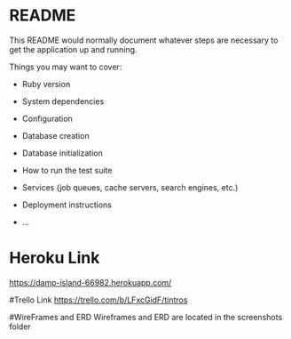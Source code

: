 # README

This README would normally document whatever steps are necessary to get the
application up and running.

Things you may want to cover:

* Ruby version

* System dependencies

* Configuration

* Database creation

* Database initialization

* How to run the test suite

* Services (job queues, cache servers, search engines, etc.)

* Deployment instructions

* ...

# Heroku Link
https://damp-island-66982.herokuapp.com/

#Trello Link
https://trello.com/b/LFxcGidF/tintros

#WireFrames and ERD
Wireframes and ERD are located in the screenshots folder 
